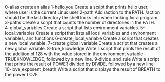 0-alias
create an alias
1-hello_you
Create a script that prints hello user, where user is the current Linux user
2-path
Add /action to the PATH. /action should be the last directory the shell looks into when looking for a program.
3-paths
Create a script that counts the number of directories in the PATH.
4-global_variables
Create a script that lists environment variables.
5-local_variables
Create a script that lists all local variables and environment variables, and functions
6-create_local_variable
Create a script that creates a new local variable.
7-create_global_variable
Create a script that creates a new global variable.
8-true_knowledge
Write a script that prints the result of the addition of 128 with the value stored in the environment variable TRUEKNOWLEDGE, followed by a new line.
9-divide_and_rule
Write a script that prints the result of POWER divided by DIVIDE, followed by a new line
10-love_exponent_breath
Write a script that displays the result of BREATH to the power LOVE
